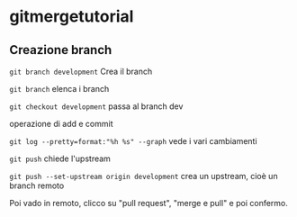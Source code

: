 # gitmergetutorial

## Creazione branch

``git branch development`` Crea il branch

``git branch`` elenca i branch

``git checkout development`` passa al branch dev

operazione di add e commit

``git log --pretty=format:"%h %s" --graph`` vede i vari cambiamenti

``git push`` chiede l'upstream

``git push --set-upstream origin development`` crea un upstream, cioè un branch remoto

Poi vado in remoto, clicco su "pull request", "merge e pull" e poi confermo.